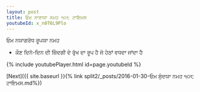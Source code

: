 ```yaml
---
layout: post
title: ਓਮ ਨਾਰਾਯਾ ਨਮਹ ੧੦੮ ਟਾਇਮਸ
youtubeId: x_n0T6L9Plo
---
```

 
 
 ਓਮ ਨਯਾਗਰੋਧ ਰੂਪਯਾ ਨਮਹ  
 
 -  ਕੌਣ ਦਿਨੋ-ਦਿਨ ਦੀ ਜ਼ਿੰਦਗੀ ਦੇ ਰੁੱਖ ਦਾ ਰੂਪ ਹੈ ਜੋ ਹੇਠਾਂ ਵਧਦਾ ਜਾਂਦਾ ਹੈ 
 
  
 
  
 
 
 
 
 
 


{% include youtubePlayer.html id=page.youtubeId %}
 
[Next]({{ site.baseurl }}{% link  split2/_posts/2016-01-30-ਓਮ ਸੁੰਦਯਾ ਨਮਹ ੧੦੮ ਟਾਇਮਸ.md%})
 

